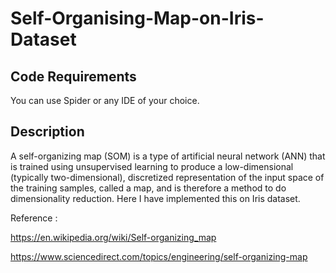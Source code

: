 # Self-Organising-Map-on-Iris-Dataset



## Code Requirements
You can use Spider or any IDE of your choice.


## Description
A self-organizing map (SOM) is a type of artificial neural network (ANN)  that is trained using unsupervised learning to produce a low-dimensional (typically two-dimensional), discretized representation of the input space of the training samples, called a map, and is therefore a method to do dimensionality reduction. Here I have implemented this on  Iris dataset.

Reference :

https://en.wikipedia.org/wiki/Self-organizing_map

https://www.sciencedirect.com/topics/engineering/self-organizing-map


